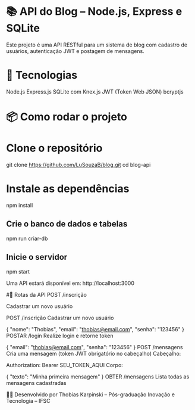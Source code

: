 # 📚 API do Blog – Node.js, Express e SQLite

Este projeto é uma API RESTful para um sistema de blog com cadastro de usuários, autenticação JWT e postagem de mensagens.

# 🚀 Tecnologias
Node.js
Express.js
SQLite com Knex.js
JWT (Token Web JSON)
bcryptjs

# 📦 Como rodar o projeto
# Clone o repositório
git clone https://github.com/LuSouzaB/blog.git
cd blog-api

# Instale as dependências
npm install

## Crie o banco de dados e tabelas
npm run criar-db

## Inicie o servidor
npm start

Uma API estará disponível em: http://localhost:3000

#🔐 Rotas da API
POST /inscrição

Cadastrar um novo usuário

POST /inscrição
Cadastrar um novo usuário

{
  "nome": "Thobias",
  "email": "thobias@email.com",
  "senha": "123456"
}
POSTAR /login
Realize login e retorne token

{
  "email": "thobias@email.com",
  "senha": "123456"
}
POST /mensagens
Cria uma mensagem (token JWT obrigatório no cabeçalho)
Cabeçalho:

Authorization: Bearer SEU_TOKEN_AQUI
Corpo:

{
  "texto": "Minha primeira mensagem"
}
OBTER /mensagens
Lista todas as mensagens cadastradas

🧑‍🏫 Desenvolvido por
Thobias Karpinski – Pós-graduação Inovação e Tecnologia – IFSC
